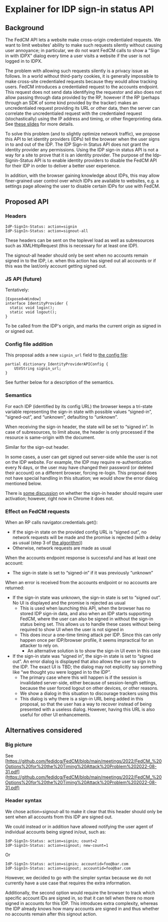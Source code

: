 # Explainer for IDP sign-in status API

## Background

The FedCM API lets a website make cross-origin credentialed requests. We want
to limit websites’ ability to make such requests silently without causing user
annoyance; in particular, we do not want FedCM calls to show a "Sign in with
IDPX" dialog every time a user visits a website if the user is not logged in to
IDPX.

The problem with allowing such requests silently is a privacy issue as follows.
In a world without third-party cookies, it is generally impossible to make
cross-site credentialed requests because they would allow tracking users. FedCM
introduces a credentialed request to the accounts endpoint. This request does
not send data identifying the requestor and also does not allow passing through
data provided by the RP, however if the RP (perhaps through an SDK of some kind
provided by the tracker) makes an uncredentialed request providing its URL or
other data, then the server can correlate the uncredentialed request with the
credentialed request (stochastically) using the IP address and timing, or other
fingerprinting data. See [these
slides](https://github.com/fedidcg/FedCM/blob/main/meetings/2022/FedCM_%20Options%20for%20the%20Timing%20Attack%20Problem%202022-08-31.pdf)
for more details. 

To solve this problem (and to slightly optimize network traffic), we propose
this API to let identity providers (IDPs) tell the browser when the user signs
in to and out of the IDP. The IDP Sign-in Status API does not grant the
identity provider any permissions. Using the IDP sign-in status API is not a
way for a site to prove that it is an identity provider. The purpose of the
Idp-Signin-Status API is to enable identity providers to disable the FedCM API
for their IDP in order to deliver a better user experience.

In addition, with the browser gaining knowledge about IDPs, this may allow
finer-grained user control over which IDPs are available to websites, e.g. a
settings page allowing the user to disable certain IDPs for use with FedCM.


## Proposed API


### Headers

```
IdP-SignIn-Status: action=signin
IdP-SignIn-Status: action=signout-all
```

These headers can be sent on the toplevel load as well as subresources such as
XMLHttpRequest (this is necessary for at least one IDP).

The signout-all header should only be sent when no accounts remain signed in
to the IDP, i.e. when this action has signed out all accounts or if this
was the last/only account getting signed out.

### JS API (future)

Tentatively:

```
[Exposed=Window]
interface IdentityProvider {
  static void login();
  static void logout();
}
```

To be called from the IDP's origin, and marks the current origin as signed in or signed out.

### Config file addition

This proposal adds a new `signin_url` field to [the config file](https://fedidcg.github.io/FedCM/#dictdef-identityproviderapiconfig):


```
partial dictionary IdentityProviderAPIConfig {
	USVString signin_url;
}
```

See further below for a description of the semantics.


### Semantics

For each IDP (identified by its config URL) the browser keeps a tri-state
variable representing the sign-in state with possible values “signed-in”,
“signed-out”, and “unknown”, defaulting to “unknown”.

When receiving the sign-in header, the state will be set to “signed in”. In
case of subresources, to limit abuse, the header is only processed if the
resource is same-origin with the document.

Similar for the sign-out header.

In some cases, a user can get signed out server-side while the user is not on
the IDP website. For example, the IDP may require re-authentication every N
days, or the user may have changed their password (or deleted their account) on
a different browser, forcing re-login. This proposal does not have special
handling in this situation; we would show the error dialog mentioned below.

There is [some discussion](https://crbug.com/1381505) on whether the sign-in header should require user activation; however, right now in Chrome it does not.


### Effect on FedCM requests

When an RP calls navigator.credentials.get():

* If the sign-in state on the provided config URL is “signed out”, no
network requests will be made and the promise is rejected (with a delay
as usual (step 3 of
[the algorithm](https://fedidcg.github.io/FedCM/#dom-identitycredential-discoverfromexternalsource-slot)))
* Otherwise, network requests are made as usual

When the accounts endpoint response is successful and has at least one account:

* The sign-in state is set to “signed-in” if it was previously “unknown”


When an error is received from the accounts endpoint or no accounts are returned:

* If the sign-in state was unknown, the sign-in state is set to “signed out”. No UI is displayed and the promise is rejected as usual
    * This is used when launching this API, when the browser has no stored IDP sign-in data, and also when an IDP starts supporting FedCM, where the user can also be signed in without the sign-in status being set. This allows us to handle these cases without being required to show UI when the user is not signed in
    * This does incur a one-time timing attack per IDP. Since this can only happen once per IDP/browser profile, it seems impractical for an attacker to rely on.
        * An alternative solution is to show the sign-in UI even in this case
* If the sign-in state was “signed in”, the sign-in state is set to “signed out”. An error dialog is displayed that also allows the user to sign in to the IDP. The exact UI is TBD; the dialog may not explicitly say something like “we thought you were logged in to the IDP”.
    * The primary case where this will happen is if the session is invalidated server-side, either because of session-length settings, because the user forced logout on other devices, or other reasons.
    * We show a dialog in this situation to discourage trackers using this
    * This dialog is why there is a sign-in URL being added in this proposal, so that the user has a way to recover instead of being presented with a useless dialog. However, having this URL is also useful for other UI enhancements.


## Alternatives considered

### Big picture

See [https://github.com/fedidcg/FedCM/blob/main/meetings/2022/FedCM_%20Options%20for%20the%20Timing%20Attack%20Problem%202022-08-31.pdf](https://github.com/fedidcg/FedCM/blob/main/meetings/2022/FedCM_%20Options%20for%20the%20Timing%20Attack%20Problem%202022-08-31.pdf) 

### Header syntax

We chose action=signout-all to make it clear that this header should only be
sent when all accounts from this IDP are signed out.

We could instead or in addition have allowed notifying the user agent of
individual accounts being signed in/out, such as:

```
IdP-SignIn-Status: action=signin; count=2
IdP-SignIn-Status: action=signout; new-count=1
```

Or

```
IdP-SignIn-Status: action=signin; accountid=foo@bar.com
IdP-SignIn-Status: action=signout; accountid=foo@bar.com
```

However, we decided to go with the simpler syntax because we do not currently
have a use case that requires the extra information.

Additionally, the second option would require the browser to track which
specific account IDs are signed in, so that it can tell when there no
more signed in accounts for this IDP. This introduces extra complexity,
whereas the IDP already knows how many accounts are signed in and thus
whether no accounts remain after this signout action.
